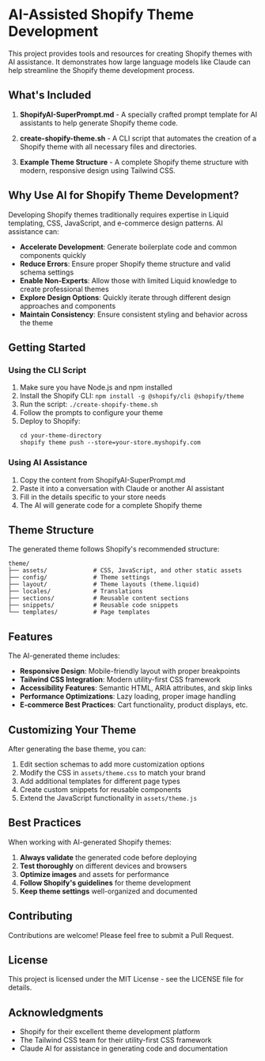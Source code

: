 # AI-Assisted Shopify Theme Development

This project provides tools and resources for creating Shopify themes with AI assistance. It demonstrates how large language models like Claude can help streamline the Shopify theme development process.

## What's Included

1. **ShopifyAI-SuperPrompt.md** - A specially crafted prompt template for AI assistants to help generate Shopify theme code.

2. **create-shopify-theme.sh** - A CLI script that automates the creation of a Shopify theme with all necessary files and directories.

3. **Example Theme Structure** - A complete Shopify theme structure with modern, responsive design using Tailwind CSS.

## Why Use AI for Shopify Theme Development?

Developing Shopify themes traditionally requires expertise in Liquid templating, CSS, JavaScript, and e-commerce design patterns. AI assistance can:

- **Accelerate Development**: Generate boilerplate code and common components quickly
- **Reduce Errors**: Ensure proper Shopify theme structure and valid schema settings
- **Enable Non-Experts**: Allow those with limited Liquid knowledge to create professional themes
- **Explore Design Options**: Quickly iterate through different design approaches and components
- **Maintain Consistency**: Ensure consistent styling and behavior across the theme

## Getting Started

### Using the CLI Script

1. Make sure you have Node.js and npm installed
2. Install the Shopify CLI: `npm install -g @shopify/cli @shopify/theme`
3. Run the script: `./create-shopify-theme.sh`
4. Follow the prompts to configure your theme
5. Deploy to Shopify:
   ```
   cd your-theme-directory
   shopify theme push --store=your-store.myshopify.com
   ```

### Using AI Assistance

1. Copy the content from ShopifyAI-SuperPrompt.md
2. Paste it into a conversation with Claude or another AI assistant
3. Fill in the details specific to your store needs
4. The AI will generate code for a complete Shopify theme

## Theme Structure

The generated theme follows Shopify's recommended structure:

```
theme/
├── assets/             # CSS, JavaScript, and other static assets
├── config/             # Theme settings
├── layout/             # Theme layouts (theme.liquid)
├── locales/            # Translations
├── sections/           # Reusable content sections
├── snippets/           # Reusable code snippets
└── templates/          # Page templates
```

## Features

The AI-generated theme includes:

- **Responsive Design**: Mobile-friendly layout with proper breakpoints
- **Tailwind CSS Integration**: Modern utility-first CSS framework
- **Accessibility Features**: Semantic HTML, ARIA attributes, and skip links
- **Performance Optimizations**: Lazy loading, proper image handling
- **E-commerce Best Practices**: Cart functionality, product displays, etc.

## Customizing Your Theme

After generating the base theme, you can:

1. Edit section schemas to add more customization options
2. Modify the CSS in `assets/theme.css` to match your brand
3. Add additional templates for different page types
4. Create custom snippets for reusable components
5. Extend the JavaScript functionality in `assets/theme.js`

## Best Practices

When working with AI-generated Shopify themes:

1. **Always validate** the generated code before deploying
2. **Test thoroughly** on different devices and browsers
3. **Optimize images** and assets for performance
4. **Follow Shopify's guidelines** for theme development
5. **Keep theme settings** well-organized and documented

## Contributing

Contributions are welcome! Please feel free to submit a Pull Request.

## License

This project is licensed under the MIT License - see the LICENSE file for details.

## Acknowledgments

- Shopify for their excellent theme development platform
- The Tailwind CSS team for their utility-first CSS framework
- Claude AI for assistance in generating code and documentation